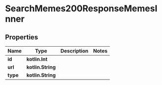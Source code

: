 
# SearchMemes200ResponseMemesInner

## Properties
Name | Type | Description | Notes
------------ | ------------- | ------------- | -------------
**id** | **kotlin.Int** |  | 
**url** | **kotlin.String** |  | 
**type** | **kotlin.String** |  | 



